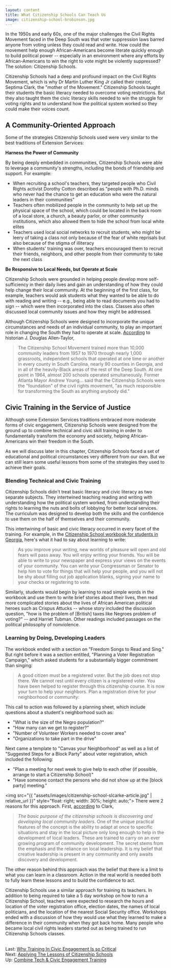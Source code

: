 ```yaml
---
layout: content
title: What Citizenship Schools Can Teach Us
image: citizenship-school-brobinson.jpg
---
```

In the 1950s and early 60s, one of the major challenges the Civil Rights Movement faced in the Deep South was that voter suppression laws barred anyone from voting unless they could read and write. How could the movement help enough African-Americans become literate quickly enough to build political power -- especially in an environment where any efforts by African-Americans to win the right to vote might be violently suppressed? The solution: Citizenship Schools.

Citizenship Schools had a deep and profound impact on the Civil Rights Movement, which is why Dr Martin Luther King Jr called their creator, Septima Clark, the "mother of the Movement." Citizenship Schools taught their students the basic literacy needed to overcome voting restrictions. But they also taught them the civic literacy skills needed to win the struggle for voting rights and to understand how the political system worked so they could make their voices count.

## A Community-Oriented Approach

Some of the strategies Citizenship Schools used were very similar to the best traditions of Extension Services:

__Harness the Power of Community__

By being deeply embedded in communities, Citizenship Schools were able to leverage a community's strengths, including the bonds of friendship and support. For example:
- When recruiting a school's teachers, they targeted people who Civil Rights activist Dorothy Cotton described as "people with Ph.D. minds who never had the chance to get an education who were the natural leaders in their communities"
- Teachers often mobilized people in the community to help set up the physical space of the school, which could be located in the back room of a local store, a church, a beauty parlor, or other community institutions, which also allowed them to hide the school from local white elites
- Teachers used local social networks to recruit students, who might be leery of taking a class not only because of the fear of white reprisals but also because of the stigma of illiteracy 
- When students' training was over, teachers encouraged them to recruit their friends, neighbors, and other people from their community to take the next class

__Be Responsive to Local Needs, but Operate at Scale__

Citizenship Schools were grounded in helping people develop more self-sufficiency in their daily lives and gain an understanding of how they could help change their local community. At the beginning of the first class, for example, teachers would ask students what they wanted to be able to do with reading and writing -- e.g., being able to read documents you had to sign -- which were then incorporated into the class. Classes also often discussed local community issues and how they might be addressed.

Although Citizenship Schools were designed to incorporate the unique circumstances and needs of an individual community, to play an important role in changing the South they had to operate at scale. [According](http://www.safero.org/articles/septima.html) to historian J. Douglas Allen-Taylor,

> The Citizenship School Movement trained more than 10,000 community leaders from 1957 to 1970 through nearly 1,000 grassroots, independent schools that operated at one time or another in every county in South Carolina, nearly 90 counties in Georgia, and in all of the heavily-Black areas of the rest of the Deep South. At one point in 1964, almost 200 schools operated simultaneously.  Former Atlanta Mayor Andrew Young… said that the Citizenship Schools were the "foundation" of the civil rights movement, "as much responsible for transforming the South as anything anybody did."

## Civic Training in the Service of Justice

Although some Extension Services traditions embraced more moderate forms of civic engagement, Citizenship Schools were designed from the ground up to combine technical and civic skill training in order to fundamentally transform the economy and society, helping African-Americans win their freedom in the South.

As we will discuss later in this chapter, Citizenship Schools faced a set of educational and political circumstances very different from our own. But we can still learn some useful lessons from some of the strategies they used to achieve their goals.

### Blending Technical and Civic Training

Citizenship Schools didn't treat basic literacy and civic literacy as two separate subjects. They intertwined teaching reading and writing with understanding how the political system worked, from understanding their rights to learning the nuts and bolts of lobbying for better local services. The curriculum was designed to develop both the skills and the confidence to use them on the half of themselves and their community.

This intertwining of basic and civic literacy occurred in every facet of the training. For example, in the [Citizenship School workbook for students in Georgia](https://www.crmvet.org/docs/cit_schools_workbook.pdf), here's what it had to say about learning to write:

> As you improve your writing, new worlds of pleasure will open and old fears will pass away. You will enjoy writing your friends. You will be able to write to your newspaper and express your views on the events of your community. You can write your Congressman or Senator to help him to vote for things that will help your people, and you will not be shy about filling out job application blanks, signing your name to your checks or registering to vote.

Similarly, students would begin by learning to read simple words in the workbook and use them to write brief stories about their lives, then read more complicated stories about the lives of African American political heroes such as Crispus Attucks  -- whose story included the discussion question, "how is the problem of [British] taxes like Negroes problem of voting?" -- and Harriet Tubman. Other readings included passages on the political philosophy of nonviolence.

### Learning by Doing, Developing Leaders

The workbook ended with a section on "Freedom Songs to Read and Sing." But right before it was a section entitled, "Planning a Voter Registration Campaign," which asked students for a substantially bigger commitment than singing:

> A good citizen must be a registered voter. But the job does not stop there. We cannot rest until every citizen is a registered voter. You have been helped to register through this citizenship course. It is now your turn to help your neighbors. Plan a registration drive for your neighborhood or community:

This call to action was followed by a planning sheet, which include questions about a student's neighborhood such as:

- "What is the size of the Negro population?"
- "How many can we get to register?"
- "Number of Volunteer Workers needed to cover area"
- "Organizations to take part in the drive" 

Next came a template to "Canvas your Neighborhood" as well as a list of "Suggested Steps for a Block Party" about voter registration, which included the following:

- "Plan a meeting for next week to give help to each other (if possible, arrange to start a Citizenship School)" 
- "Have someone contact the persons who did not show up at the [block party] meeting."

<img src="{{ "assets/images/citizenship-school-slcarke-article.jpg" | relative_url }}" style="float: right; width: 30%; height: auto;">
There were 2 reasons for this approach. First, [according](https://www.crmvet.org/info/cs.htm) to Clark,

> _The basic purpose of the citizenship schools is discovering and developing local community leaders_. One of the unique practical features of the concept is the ability to adapt at once to specific situations and stay in the local picture only long enough to help in the development of local leaders. These are trained to carry on an ever growing program of community development. The secret stems from the emphasis and the reliance on local leadership. It is my belief that creative leadership is present in any community and only awaits discovery and development.

The other reason behind this approach was the belief that there is a limit to what you can learn in a classroom. Action in the real world is needed both to fully learn these lessons and to build the confidence to act. 

Citizenship Schools use a similar approach for training its teachers. In addition to being required to take a 5 day workshop on how to run a Citizenship School, teachers were expected to research the hours and location of the voter registration office, election dates, the names of local politicians, and the location of the nearest Social Security office. Workshops ended with a discussion of how they would use what they learned to make a difference in their community when they got back home.  Many people who became local civil rights leaders started out as being trained to run Citizenship Schools classes.

<br/>Last: [Why Training In Civic Engagement Is so Critical](10-why.html) 
<br/> Next: [Applying The Lessons of Citizenship Schools](30-applying-lessons.html)
<br/>Up: [Combine Tech &amp; Civic Engagement Training](00-index.html)
